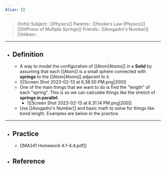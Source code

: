 ```yaml
---
Alias: []
---
```

> [!Info]
> Subject:: [[Physics]]
> Parents:: [[Hooke's Law (Physics)]] [[Stiffness of Multiple Springs]]
> Friends:: [[Avogadro's Number]]
> Children:: 
---
- ## Definition
	- A way to model the configuration of [[Atom|Atoms]] in a **Solid** by assuming that each [[Atom]] is a small sphere connected with **springs** to the [[Atom|Atoms]] adjacent to it.
	- ![[Screen Shot 2023-02-13 at 6.38.50 PM.png|200]]
	- One of the main things that we want to do is find the "length" of each "spring". This is so we can calculate things like the stretch of **springs in parallel**.
		- ![[Screen Shot 2023-02-13 at 6.31.14 PM.png|200]]
	- Use [[Avogadro's Number]] and basic math to solve for things like bond length. Examples are below in the practice.
---
- ## Practice
	- [[MA241 Homework 4.1-4.4.pdf]]
- ## Reference
